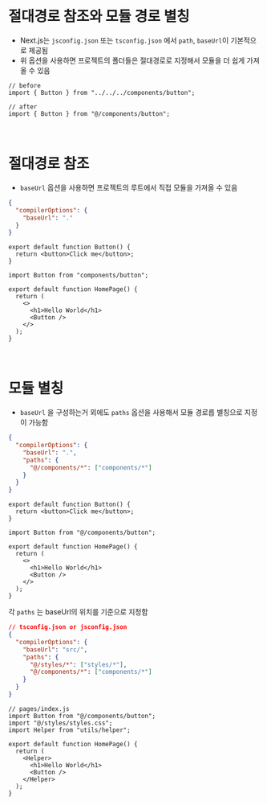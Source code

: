 # 절대경로 참조와 모듈 경로 별칭

- Next.js는 `jsconfig.json` 또는 `tsconfig.json` 에서 `path`, `baseUrl`이 기본적으로 제공됨
- 위 옵션을 사용하면 프로젝트의 폴더들은 절대경로로 지정해서 모듈을 더 쉽게 가져올 수 있음

```tsx
// before
import { Button } from "../../../components/button";

// after
import { Button } from "@/components/button";
```

<br/>

# 절대경로 참조

- `baseUrl` 옵션을 사용하면 프로젝트의 루트에서 직접 모듈을 가져올 수 있음

```json
{
  "compilerOptions": {
    "baseUrl": "."
  }
}
```

```tsx
export default function Button() {
  return <button>Click me</button>;
}
```

```tsx
import Button from "components/button";

export default function HomePage() {
  return (
    <>
      <h1>Hello World</h1>
      <Button />
    </>
  );
}
```

<br/>

# 모듈 별칭

- `baseUrl` 을 구성하는거 외에도 `paths` 옵션을 사용해서 모듈 경로릅 별칭으로 지정이 가능함

```json
{
  "compilerOptions": {
    "baseUrl": ".",
    "paths": {
      "@/components/*": ["components/*"]
    }
  }
}
```

```tsx
export default function Button() {
  return <button>Click me</button>;
}
```

```tsx
import Button from "@/components/button";

export default function HomePage() {
  return (
    <>
      <h1>Hello World</h1>
      <Button />
    </>
  );
}
```

각 `paths` 는 baseUrl의 위치를 기준으로 지정함

```json
// tsconfig.json or jsconfig.json
{
  "compilerOptions": {
    "baseUrl": "src/",
    "paths": {
      "@/styles/*": ["styles/*"],
      "@/components/*": ["components/*"]
    }
  }
}
```

```tsx
// pages/index.js
import Button from "@/components/button";
import "@/styles/styles.css";
import Helper from "utils/helper";

export default function HomePage() {
  return (
    <Helper>
      <h1>Hello World</h1>
      <Button />
    </Helper>
  );
}
```
